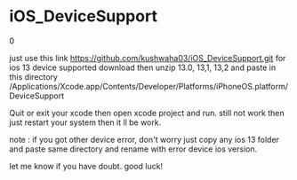 # iOS_DeviceSupport


0


just use this link https://github.com/kushwaha03/iOS_DeviceSupport.git for ios 13 device supported download then unzip 13.0, 13,1, 13,2 and paste in this directory /Applications/Xcode.app/Contents/Developer/Platforms/iPhoneOS.platform/DeviceSupport

Quit or exit your xcode then open xcode project and run. still not work then just restart your system then it ll be work.

note : if you got other device error, don't worry just copy any ios 13 folder and paste same directory and rename with error device ios version.

let me know if you have doubt. good luck!
